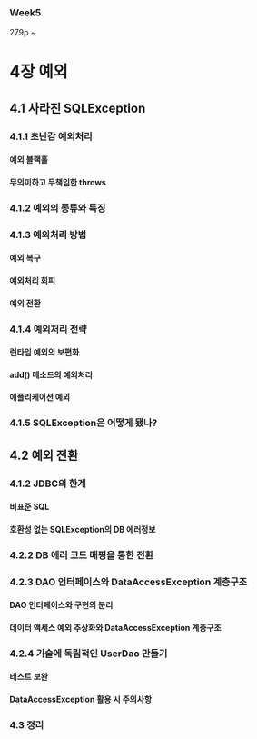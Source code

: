 ### Week5

279p ~ 

# 4장 예외

## 4.1 사라진 SQLException
### 4.1.1 초난감 예외처리
#### 예외 블랙홀
#### 무의미하고 무책임한 throws

### 4.1.2 예외의 종류와 특징

### 4.1.3 예외처리 방법
#### 예외 복구
#### 예외처리 회피
#### 예외 전환

### 4.1.4 예외처리 전략
#### 런타임 예외의 보편화
#### add() 메소드의 예외처리
#### 애플리케이션 예외

### 4.1.5 SQLException은 어떻게 됐나?

## 4.2 예외 전환
### 4.1.2 JDBC의 한계
#### 비표준 SQL
#### 호환성 없는 SQLException의 DB 에러정보

### 4.2.2 DB 에러 코드 매핑을 통한 전환

### 4.2.3 DAO 인터페이스와 DataAccessException 계층구조
#### DAO 인터페이스와 구현의 분리
#### 데이터 액세스 예외 추상화와 DataAccessException 계층구조

### 4.2.4 기술에 독립적인 UserDao 만들기
#### 테스트 보완
#### DataAccessException 활용 시 주의사항

### 4.3 정리

